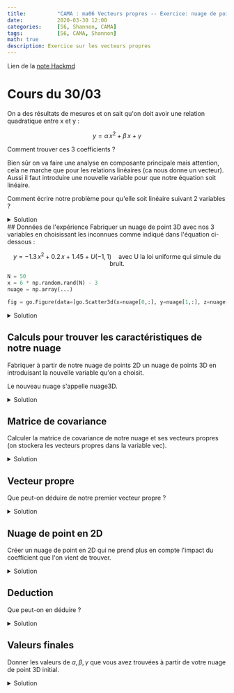 ```yaml
---
title:          "CAMA : ma06 Vecteurs propres -- Exercice: nuage de points en 3D"
date:           2020-03-30 12:00
categories:     [S6, Shannon, CAMA]
tags:           [S6, CAMA, Shannon]
math: true
description: Exercice sur les vecteurs propres
---
```

Lien de la [note Hackmd](https://hackmd.io/@lemasymasa/ry2pdwskD)
# Cours du 30/03

On a des résultats de mesures et on sait qu'on doit avoir une relation
quadratique entre x et y :

$$  
y = \alpha \, x^2 + \beta \, x + \gamma 
$$

Comment trouver ces 3 coefficients ?

Bien sûr on va faire une analyse en composante principale mais attention, cela
ne marche que pour les relations linéaires (ca nous donne un vecteur). Aussi
il faut introduire une nouvelle variable pour que notre équation soit linéaire.

Comment écrire notre problème pour qu'elle soit linéaire suivant 2 variables ?
<details markdown="1">
<summary>Solution</summary>
On définit  $y=x^2$  et ainsi $z$ s'écrit en fonction de $x$ et $y$.
</details>
## Données de l'expérience
Fabriquer un nuage de point 3D avec nos 3 variables en choisissant les inconnues
comme indiqué dans l'équation ci-dessous :

$$  
y = -1.3 \, x^2 + 0.2 \, x + 1.45 + U(-1,1) \quad \textrm{avec U la loi uniforme qui simule du bruit.} 
$$

``` python
N = 50
x = 6 * np.random.rand(N) - 3
nuage = np.array(...)
```
``` python
fig = go.Figure(data=[go.Scatter3d(x=nuage[0,:], y=nuage[1,:], z=nuage[2,:], mode='markers')])
```

<details markdown="1">
<summary>Solution</summary>
``` python
N = 50
x = 6 * np.random.random(N) - 3  # x varie entre -3 et 3
z = -1.3 * np.square(x) + 0.2 * x + 1.45 + (2*np.random.random(N) - 1)
nuage = np.array([x,z])
```
``` python
plt.plot(nuage[0], nuage[1], 'x')
plt.title('Un nuage de points')
plt.axis('equal');
```
![](https://i.imgur.com/dO2QHIo.png)
</details>

## Calculs pour trouver les caractéristiques de notre nuage
Fabriquer à partir de notre nuage de points 2D un nuage de points 3D en introduisant la nouvelle variable qu'on a choisit.

Le nouveau nuage s'appelle nuage3D.
<details markdown="1">
<summary>Solution</summary>
``` python
y = np.square(nuage[0])
nuage3D = np.array([x,y,z])
```
``` python
fig = go.Figure(data=[go.Scatter3d(x=nuage3D[0], y=nuage3D[1], z=nuage3D[2], mode='markers')])
fig.show()fig = go.Figure(data=[go.Scatter3d(x=nuage3D[0], y=nuage3D[1], z=nuage3D[2], mode='markers')])
fig.show()
```
![](https://i.imgur.com/s3DPorJ.png)
</details>

## Matrice de covariance
Calculer la matrice de covariance de notre nuage et ses vecteurs propres (on stockera les vecteurs propres dans la variable vec).

<details markdown="1">
<summary>Solution</summary>
``` python
cov = np.cov(nuage3D.copy())
```
```
array([[ 2.723, -0.146,  0.649],
       [-0.146,  7.802, -9.982],
       [ 0.649, -9.982, 13.184]])
```
``` python
val, vec = lin.eig(cov)
```
```
[20.852+0.j  2.733+0.j  0.124+0.j]
[[ 0.033 -0.994 -0.107]
 [-0.607 -0.106  0.787]
 [ 0.794 -0.039  0.607]]
```
``` python
# On trie suivant la norme des valeurs propres par ordre décroissant (ce n'est pas trié par défaut)
idx = np.argsort(val)[::-1]
val = val[idx]
vec = vec.T[idx].T           # ce sont les colonnes qu'il faut ordonner et non les lignes
print(val, '\n', vec)
```
```
[20.852+0.j  2.733+0.j  0.124+0.j] 
 [[ 0.033 -0.994 -0.107]
 [-0.607 -0.106  0.787]
 [ 0.794 -0.039  0.607]]
```
``` python
fig = go.Figure(data=[go.Scatter3d(x=nuage3D[0], y=nuage3D[1], z=nuage3D[2], mode='markers'),
                     go.Scatter3d(x=[0,-5*vec[0,0]], y=[0,-5*vec[1,0]], z=[0,-5*vec[2,0]]),
                     go.Scatter3d(x=[0,vec[0,1]], y=[0,vec[1,1]], z=[0,vec[2,1]])])
fig.show()
```
![](https://i.imgur.com/5FF5DbW.png)
</details>

## Vecteur propre
Que peut-on déduire de notre premier vecteur propre ?

<details markdown="1">
<summary>Solution</summary>
Il nous donne la direction principale du nuage de point. En regardant bien la figure on voit que le vecteur dépend de y mais pas de x donc il nous donne la composante de y (c.a.d. celle de x²).
``` python
alpha = vec[2,0] / vec[1,0]     # la pente du premier vecteur propre
```
```
-1.3064566708285197
```
</details>

## Nuage de point en 2D
Créer un nuage de point en 2D qui ne prend plus en compte l'impact du coefficient que l'on vient de trouver.

<details markdown="1">
<summary>Solution</summary>
On appelle ce nouveau nuage nuage2D (ce n'est pas le même que notre nuage initial).
``` python
nuage2D = np.array([nuage3D[0], nuage3D[2] - alpha * nuage3D[1]])
```
``` python
plt.plot(nuage2D[0], nuage2D[1], 'x')
plt.axis('equal');
```
![](https://i.imgur.com/dzJ7oHF.png)
</details>

## Deduction
Que peut-on en déduire ?

<details markdown="1">
<summary>Solution</summary>
``` python
cov = np.cov(nuage2D.copy())
```
```
array([[2.723, 0.459],
       [0.459, 0.419]])
```
``` python
val, vec = lin.eig(cov)
```
```
[2.811+0.j 0.331+0.j]
[[ 0.982 -0.188]
 [ 0.188  0.982]]
```
</details>

## Valeurs finales
Donner les valeurs de $\alpha, \beta, \gamma$ que vous avez trouvées à partir  de votre nuage de point 3D initial.

<details markdown="1">
<summary>Solution</summary>
``` python
beta = vec[1,0] / vec[0,0]
```
```
0.1916825747224307
```
``` python
moyenne = nuage2D.mean(axis=1)
print('Moyenne des points du nuage :', moyenne)
eq_droite = lambda x: beta * (x - moyenne[0]) + moyenne[1]

print("Le décalage verticale est de ", eq_droite(0))
gamma = eq_droite(0)
```
```
Moyenne des points du nuage : [0.228 1.328]
Le décalage verticale est de  1.2847052624609907
```
``` python
print("Les coefficients de z fonction polynomiale de degré 2 en x sont :\n")
print(f"alpha = {alpha}")
print(f"beta  = {beta}")
print(f"gamma = {gamma}")
```
```
Les coefficients de z fonction polynomiale de degré 2 en x sont :

alpha = -1.3064566708285197
beta  = 0.1916825747224307
gamma = 1.2847052624609907
```
</details>